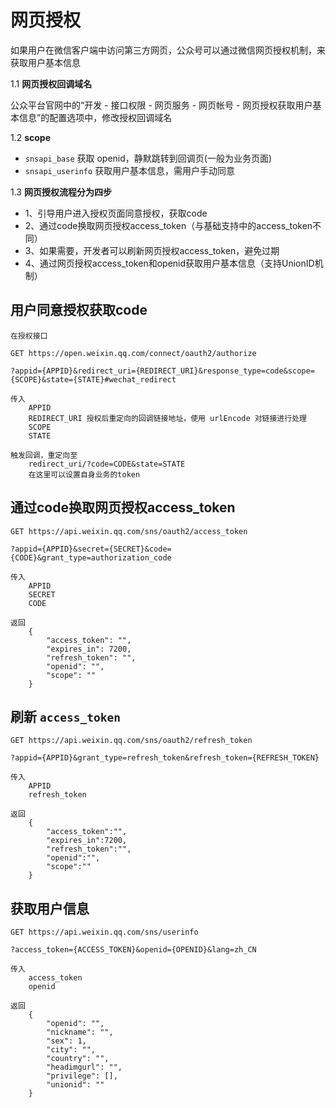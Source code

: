 # 网页授权

如果用户在微信客户端中访问第三方网页，公众号可以通过微信网页授权机制，来获取用户基本信息

1.1 **网页授权回调域名**

公众平台官网中的“开发 - 接口权限 - 网页服务 - 网页帐号 - 网页授权获取用户基本信息”的配置选项中，修改授权回调域名

1.2 **scope**

- `snsapi_base` 获取 openid，静默跳转到回调页(一般为业务页面)
- `snsapi_userinfo` 获取用户基本信息，需用户手动同意

1.3 **网页授权流程分为四步**

- 1、引导用户进入授权页面同意授权，获取code
- 2、通过code换取网页授权access_token（与基础支持中的access_token不同）
- 3、如果需要，开发者可以刷新网页授权access_token，避免过期
- 4、通过网页授权access_token和openid获取用户基本信息（支持UnionID机制）

## 用户同意授权获取code

```text
在授权接口

GET https://open.weixin.qq.com/connect/oauth2/authorize

?appid={APPID}&redirect_uri={REDIRECT_URI}&response_type=code&scope={SCOPE}&state={STATE}#wechat_redirect

传入
    APPID
    REDIRECT_URI 授权后重定向的回调链接地址，使用 urlEncode 对链接进行处理
    SCOPE
    STATE

触发回调，重定向至
    redirect_uri/?code=CODE&state=STATE
    在这里可以设置自身业务的token
```

## 通过code换取网页授权access_token

```text
GET https://api.weixin.qq.com/sns/oauth2/access_token

?appid={APPID}&secret={SECRET}&code={CODE}&grant_type=authorization_code

传入
    APPID
    SECRET
    CODE

返回
    {
        "access_token": "",
        "expires_in": 7200,
        "refresh_token": "",
        "openid": "",
        "scope": ""
    }
```

## 刷新 `access_token`

```text
GET https://api.weixin.qq.com/sns/oauth2/refresh_token

?appid={APPID}&grant_type=refresh_token&refresh_token={REFRESH_TOKEN}

传入
    APPID
    refresh_token

返回
    { 
        "access_token":"",
        "expires_in":7200,
        "refresh_token":"",
        "openid":"",
        "scope":"" 
    }
```

## 获取用户信息

```text
GET https://api.weixin.qq.com/sns/userinfo

?access_token={ACCESS_TOKEN}&openid={OPENID}&lang=zh_CN

传入
    access_token
    openid

返回
    {
        "openid": "",
        "nickname": "",
        "sex": 1,
        "city": "",
        "country": "",
        "headimgurl": "",
        "privilege": [],
        "unionid": ""
    }
```
